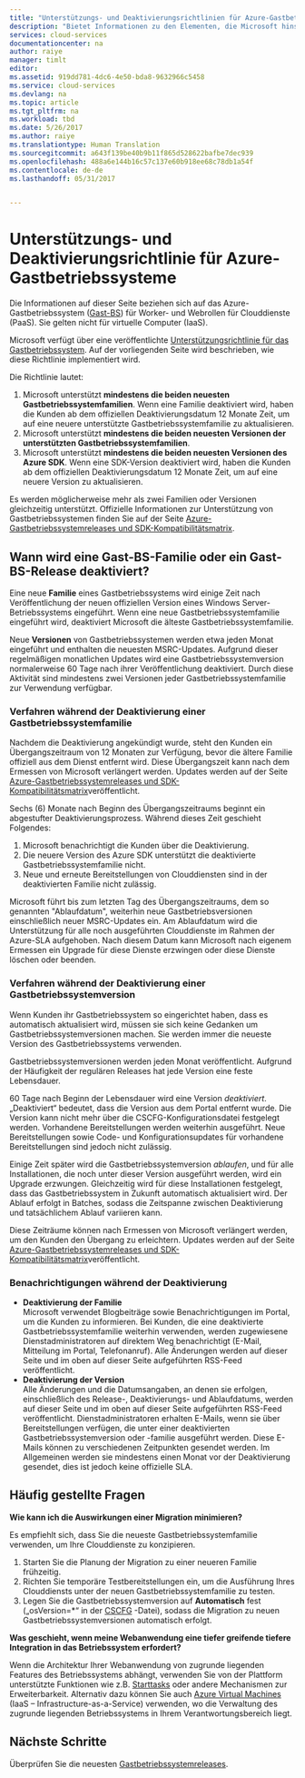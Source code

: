 ```yaml
---
title: "Unterstützungs- und Deaktivierungsrichtlinien für Azure-Gastbetriebssysteme | Microsoft-Dokumentation"
description: "Bietet Informationen zu den Elementen, die Microsoft hinsichtlich des von Clouddiensten verwendeten Azure-Gastbetriebssystems unterstützt."
services: cloud-services
documentationcenter: na
author: raiye
manager: timlt
editor: 
ms.assetid: 919dd781-4dc6-4e50-bda8-9632966c5458
ms.service: cloud-services
ms.devlang: na
ms.topic: article
ms.tgt_pltfrm: na
ms.workload: tbd
ms.date: 5/26/2017
ms.author: raiye
ms.translationtype: Human Translation
ms.sourcegitcommit: a643f139be40b9b11f865d528622bafbe7dec939
ms.openlocfilehash: 488a6e144b16c57c137e60b918ee68c78db1a54f
ms.contentlocale: de-de
ms.lasthandoff: 05/31/2017


---
```

# <a name="azure-guest-os-supportability-and-retirement-policy"></a>Unterstützungs- und Deaktivierungsrichtlinie für Azure-Gastbetriebssysteme
Die Informationen auf dieser Seite beziehen sich auf das Azure-Gastbetriebssystem ([Gast-BS](cloud-services-guestos-update-matrix.md)) für Worker- und Webrollen für Clouddienste (PaaS). Sie gelten nicht für virtuelle Computer (IaaS).

Microsoft verfügt über eine veröffentlichte [Unterstützungsrichtlinie für das Gastbetriebssystem](http://support.microsoft.com/gp/azure-cloud-lifecycle-faq). Auf der vorliegenden Seite wird beschrieben, wie diese Richtlinie implementiert wird.

Die Richtlinie lautet:

1. Microsoft unterstützt **mindestens die beiden neuesten Gastbetriebssystemfamilien**. Wenn eine Familie deaktiviert wird, haben die Kunden ab dem offiziellen Deaktivierungsdatum 12 Monate Zeit, um auf eine neuere unterstützte Gastbetriebssystemfamilie zu aktualisieren.
2. Microsoft unterstützt **mindestens die beiden neuesten Versionen der unterstützten Gastbetriebssystemfamilien**.
3. Microsoft unterstützt **mindestens die beiden neuesten Versionen des Azure SDK**. Wenn eine SDK-Version deaktiviert wird, haben die Kunden ab dem offiziellen Deaktivierungsdatum 12 Monate Zeit, um auf eine neuere Version zu aktualisieren.

Es werden möglicherweise mehr als zwei Familien oder Versionen gleichzeitig unterstützt. Offizielle Informationen zur Unterstützung von Gastbetriebssystemen finden Sie auf der Seite [Azure-Gastbetriebssystemreleases und SDK-Kompatibilitätsmatrix](cloud-services-guestos-update-matrix.md).

## <a name="when-a-guest-os-family-or-version-is-retired"></a>Wann wird eine Gast-BS-Familie oder ein Gast-BS-Release deaktiviert?
Eine neue **Familie** eines Gastbetriebssystems wird einige Zeit nach Veröffentlichung der neuen offiziellen Version eines Windows Server-Betriebssystems eingeführt. Wenn eine neue Gastbetriebssystemfamilie eingeführt wird, deaktiviert Microsoft die älteste Gastbetriebssystemfamilie.

Neue **Versionen** von Gastbetriebssystemen werden etwa jeden Monat eingeführt und enthalten die neuesten MSRC-Updates. Aufgrund dieser regelmäßigen monatlichen Updates wird eine Gastbetriebssystemversion normalerweise 60 Tage nach ihrer Veröffentlichung deaktiviert. Durch diese Aktivität sind mindestens zwei Versionen jeder Gastbetriebssystemfamilie zur Verwendung verfügbar.

### <a name="process-during-a-guest-os-family-retirement"></a>Verfahren während der Deaktivierung einer Gastbetriebssystemfamilie
Nachdem die Deaktivierung angekündigt wurde, steht den Kunden ein Übergangszeitraum von 12 Monaten zur Verfügung, bevor die ältere Familie offiziell aus dem Dienst entfernt wird. Diese Übergangszeit kann nach dem Ermessen von Microsoft verlängert werden. Updates werden auf der Seite [Azure-Gastbetriebssystemreleases und SDK-Kompatibilitätsmatrix](cloud-services-guestos-update-matrix.md)veröffentlicht.

Sechs (6) Monate nach Beginn des Übergangszeitraums beginnt ein abgestufter Deaktivierungsprozess. Während dieses Zeit geschieht Folgendes:

1. Microsoft benachrichtigt die Kunden über die Deaktivierung.
2. Die neuere Version des Azure SDK unterstützt die deaktivierte Gastbetriebssystemfamilie nicht.
3. Neue und erneute Bereitstellungen von Clouddiensten sind in der deaktivierten Familie nicht zulässig.

Microsoft führt bis zum letzten Tag des Übergangszeitraums, dem so genannten "Ablaufdatum", weiterhin neue Gastbetriebsversionen einschließlich neuer MSRC-Updates ein. Am Ablaufdatum wird die Unterstützung für alle noch ausgeführten Clouddienste im Rahmen der Azure-SLA aufgehoben. Nach diesem Datum kann Microsoft nach eigenem Ermessen ein Upgrade für diese Dienste erzwingen oder diese Dienste löschen oder beenden.

### <a name="process-during-a-guest-os-version-retirement"></a>Verfahren während der Deaktivierung einer Gastbetriebssystemversion
Wenn Kunden ihr Gastbetriebssystem so eingerichtet haben, dass es automatisch aktualisiert wird, müssen sie sich keine Gedanken um Gastbetriebssystemversionen machen. Sie werden immer die neueste Version des Gastbetriebssystems verwenden.

Gastbetriebssystemversionen werden jeden Monat veröffentlicht. Aufgrund der Häufigkeit der regulären Releases hat jede Version eine feste Lebensdauer.

60 Tage nach Beginn der Lebensdauer wird eine Version *deaktiviert*. „Deaktiviert“ bedeutet, dass die Version aus dem Portal entfernt wurde. Die Version kann nicht mehr über die CSCFG-Konfigurationsdatei festgelegt werden. Vorhandene Bereitstellungen werden weiterhin ausgeführt. Neue Bereitstellungen sowie Code- und Konfigurationsupdates für vorhandene Bereitstellungen sind jedoch nicht zulässig.

Einige Zeit später wird die Gastbetriebssystemversion *ablaufen*, und für alle Installationen, die noch unter dieser Version ausgeführt werden, wird ein Upgrade erzwungen. Gleichzeitig wird für diese Installationen festgelegt, dass das Gastbetriebssystem in Zukunft automatisch aktualisiert wird. Der Ablauf erfolgt in Batches, sodass die Zeitspanne zwischen Deaktivierung und tatsächlichem Ablauf variieren kann.

Diese Zeiträume können nach Ermessen von Microsoft verlängert werden, um den Kunden den Übergang zu erleichtern. Updates werden auf der Seite [Azure-Gastbetriebssystemreleases und SDK-Kompatibilitätsmatrix](cloud-services-guestos-update-matrix.md)veröffentlicht.

### <a name="notifications-during-retirement"></a>Benachrichtigungen während der Deaktivierung
* **Deaktivierung der Familie** <br>Microsoft verwendet Blogbeiträge sowie Benachrichtigungen im Portal, um die Kunden zu informieren. Bei Kunden, die eine deaktivierte Gastbetriebssystemfamilie weiterhin verwenden, werden zugewiesene Dienstadministratoren auf direktem Weg benachrichtigt (E-Mail, Mitteilung im Portal, Telefonanruf). Alle Änderungen werden auf dieser Seite und im oben auf dieser Seite aufgeführten RSS-Feed veröffentlicht.
* **Deaktivierung der Version** <br>Alle Änderungen und die Datumsangaben, an denen sie erfolgen, einschließlich des Release-, Deaktivierungs- und Ablaufdatums, werden auf dieser Seite und im oben auf dieser Seite aufgeführten RSS-Feed veröffentlicht. Dienstadministratoren erhalten E-Mails, wenn sie über Bereitstellungen verfügen, die unter einer deaktivierten Gastbetriebssystemversion oder -familie ausgeführt werden. Diese E-Mails können zu verschiedenen Zeitpunkten gesendet werden. Im Allgemeinen werden sie mindestens einen Monat vor der Deaktivierung gesendet, dies ist jedoch keine offizielle SLA.

## <a name="frequently-asked-questions"></a>Häufig gestellte Fragen
**Wie kann ich die Auswirkungen einer Migration minimieren?**

Es empfiehlt sich, dass Sie die neueste Gastbetriebssystemfamilie verwenden, um Ihre Clouddienste zu konzipieren.

1. Starten Sie die Planung der Migration zu einer neueren Familie frühzeitig.
2. Richten Sie temporäre Testbereitstellungen ein, um die Ausführung Ihres Clouddiensts unter der neuen Gastbetriebssystemfamilie zu testen.
3. Legen Sie die Gastbetriebssystemversion auf **Automatisch** fest („osVersion=*“ in der [CSCFG](cloud-services-model-and-package.md#cscfg) -Datei), sodass die Migration zu neuen Gastbetriebssystemversionen automatisch erfolgt.

**Was geschieht, wenn meine Webanwendung eine tiefer greifende tiefere Integration in das Betriebssystem erfordert?**

Wenn die Architektur Ihrer Webanwendung von zugrunde liegenden Features des Betriebssystems abhängt, verwenden Sie von der Plattform unterstützte Funktionen wie z.B. [Starttasks](cloud-services-startup-tasks.md) oder andere Mechanismen zur Erweiterbarkeit. Alternativ dazu können Sie auch [Azure Virtual Machines](https://azure.microsoft.com/documentation/scenarios/virtual-machines/) (IaaS – Infrastructure-as-a-Service) verwenden, wo die Verwaltung des zugrunde liegenden Betriebssystems in Ihrem Verantwortungsbereich liegt.

## <a name="next-steps"></a>Nächste Schritte
Überprüfen Sie die neuesten [Gastbetriebssystemreleases](cloud-services-guestos-update-matrix.md).

